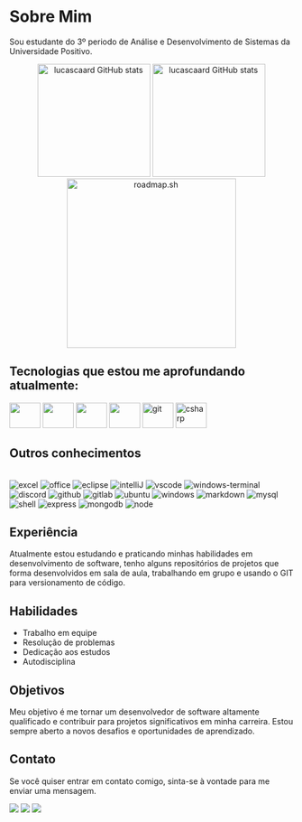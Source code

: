 # Sobre Mim

Sou estudante do 3º periodo de Análise e Desenvolvimento de Sistemas da Universidade Positivo.

<div align="center">
    <img src="https://github-readme-stats.vercel.app/api?username=lucascaard&show_icons=true&theme=dark&layout=compact&include_all_commits=true&count_private=true" alt="lucascaard GitHub           stats" height="200">
    <img src="https://github-readme-stats.vercel.app/api/top-langs/?username=lucascaard&layout=donut&langs_count=16&theme=dark&show_icons=true" alt="lucascaard GitHub stats" height="200">
</div>

<div align="center">
    <a href="https://roadmap.sh"><img src="https://api.roadmap.sh/v1-badge/tall/64d24361958c39fd1f819290?variant=dark" height="300" alt="roadmap.sh"/></a>
</div>

## Tecnologias que estou me aprofundando atualmente:

<div style="display:inline-block">
    <img alt="" height="45" width="55"src="https://raw.githubusercontent.com/rahulbanerjee26/githubAboutMeGenerator/main/icons/html.svg">
    <img alt="" height="45" width="55"src="https://raw.githubusercontent.com/rahulbanerjee26/githubAboutMeGenerator/main/icons/css.svg">
    <img alt="" height="45" width="55"src="https://raw.githubusercontent.com/rahulbanerjee26/githubAboutMeGenerator/main/icons/javascript.svg">
    <img alt="" height="45" width="55"src="https://raw.githubusercontent.com/rahulbanerjee26/githubAboutMeGenerator/main/icons/java.svg">
    <img alt="git"height="45" width="55"src="https://cdn.jsdelivr.net/gh/devicons/devicon/icons/git/git-original.svg" />
    <img alt="csharp"height="45" width="55"src="https://cdn.jsdelivr.net/gh/devicons/devicon/icons/csharp/csharp-original.svg" />
</div>

## Outros conhecimentos
<div style="display: inline-block"><br>
    <img alt="excel" src="https://img.shields.io/badge/Microsoft_Excel-217346?style=for-the-badge&logo=microsoft-excel&logoColor=white">
    <img alt="office" src="https://img.shields.io/badge/Microsoft_Office-D83B01?style=for-the-badge&logo=microsoft-office&logoColor=white">
    <img alt="eclipse" src="https://img.shields.io/badge/Eclipse-2C2255?style=for-the-badge&logo=eclipse&logoColor=white">
    <img alt="intelliJ" src="https://img.shields.io/badge/IntelliJ_IDEA-000000.svg?style=for-the-badge&logo=intellij-idea&logoColor=white">
    <img alt="vscode" src="https://img.shields.io/badge/Visual_Studio_Code-0078D4?style=for-the-badge&logo=visual%20studio%20code&logoColor=white">
    <img alt="windows-terminal" src="https://img.shields.io/badge/windows%20terminal-4D4D4D?style=for-the-badge&logo=windows%20terminal&logoColor=white">
    <img alt="discord" src="https://img.shields.io/badge/Discord-7289DA?style=for-the-badge&logo=discord&logoColor=white">
    <img alt="github" src="https://img.shields.io/badge/GitHub-100000?style=for-the-badge&logo=github&logoColor=white">
    <img alt="gitlab" src="https://img.shields.io/badge/GitLab-330F63?style=for-the-badge&logo=gitlab&logoColor=white">
    <img alt="ubuntu" src="https://img.shields.io/badge/Ubuntu-E95420?style=for-the-badge&logo=ubuntu&logoColor=white">
    <img alt="windows" src="https://img.shields.io/badge/Windows-0078D6?style=for-the-badge&logo=windows&logoColor=white">
    <img alt="markdown" src="https://img.shields.io/badge/Markdown-000000?style=for-the-badge&logo=markdown&logoColor=white">
    <img alt="mysql" src="https://img.shields.io/badge/MySQL-00000F?style=for-the-badge&logo=mysql&logoColor=white">
    <img alt="shell"src="https://img.shields.io/badge/Shell_Script-121011?style=for-the-badge&logo=gnu-bash&logoColor=white">
    <img alt="express"src="https://img.shields.io/badge/Express.js-404D59?style=for-the-badge">
    <img alt="mongodb"src="https://img.shields.io/badge/MongoDB-4EA94B?style=for-the-badge&logo=mongodb&logoColor=white">
    <img alt="node"src="https://img.shields.io/badge/Node.js-43853D?style=for-the-badge&logo=node.js&logoColor=white">
</div>


## Experiência

Atualmente estou estudando e praticando minhas habilidades em desenvolvimento de software, tenho alguns repositórios de projetos que forma desenvolvidos em sala de aula, trabalhando em grupo e usando o GIT para versionamento de código.

## Habilidades

- Trabalho em equipe
- Resolução de problemas
- Dedicação aos estudos
- Autodisciplina

## Objetivos

Meu objetivo é me tornar um desenvolvedor de software altamente qualificado e contribuir para projetos significativos em minha carreira. Estou sempre aberto a novos desafios e oportunidades de aprendizado.

## Contato

Se você quiser entrar em contato comigo, sinta-se à vontade para me enviar uma mensagem.

<span>
    <!--gmail -->
    <a href="adslucascardoso@gmail.com" target="_blank"><img src="https://img.shields.io/badge/Gmail-D14836?style=for-the-badge&logo=gmail&logoColor=white" target="_blank"></a>
</span>

<span>
    <!--Linkedin -->
    <a href="https://www.linkedin.com/in/lucas-cardoso-de-carvalho-777582188/" target="_blank"><img src="https://img.shields.io/badge/LinkedIn-0077B5?style=for-the-badge&logo=linkedin&logoColor=white" target="_blank"></a>
</span>

<span>
      <!--WhatsApp -->
    <a href="https://wa.me/41999912106?text=Ol%C3%A1%20Lucas%2C%20te%20encontrei%20no%20GitHub.%20Podemos%20conversar%3F" target="_blank"><img src="https://img.shields.io/badge/WhatsApp-25D366?style=for-the-badge&logo=whatsapp&logoColor=white" target="_blank"></a>
</span>

